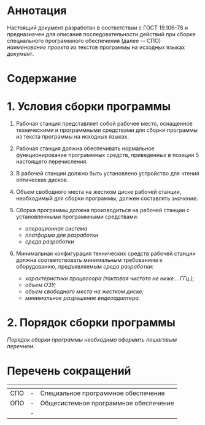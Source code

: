 <!--  Тиульный лист  -->

<!--  Новый лист  -->
# Аннотация
Настоящий документ разработан в соответствии с ГОСТ 19.106-78 и
предназначен для описания последовательности действий при сборке
специального программного обеспечения (далее -- СПО) *наименование
проекта* из текстов программы на исходных языках *документ*.

<!--  Новый лист, используем автоформирование ворда за счет заголовков. Далее вариант для Маркдауна -->
# Содержание

<!--  Новый лист  -->
# 1. Условия сборки программы 
1) Рабочая станция представляет собой рабочее место, оснащенное техническими и программными средствами для сборки программы из текста программы на исходных языках.

2) Рабочая станция должна обеспечивать нормальное функционирование программных средств, приведенных в позиции 5 настоящего перечисления.

3) В рабочей станции должно быть установлено устройство для чтения оптических дисков.

4) Объем свободного места на жестком диске рабочей станции, необходимый для сборки программы, должен составлять *значение*.

5) Сборка программы должна производиться на рабочей станции с установленными программными средствами:   
    - *операционная система*   
    - *платформа для разработки*   
    - *среда разработки*   

6) Минимальная конфигурация технических средств рабочей станции должна соответствовать минимальным требованиям к оборудованию, предъявляемым *среда разработки*:   
    - *характеристики процессора (тактовая чистота не ниже\... ГГц.);*   
    - *объем ОЗУ;*   
    - *объем свободного места на жестком диске;*   
    - *минимальное разрешение видеоадаптера.*   

<!--  Новый лист  -->
# 2. Порядок сборки программы 
*Порядок сборки программы необходимо оформить пошаговым перечнем.*


<!--  Таблица подписями -->

<!--  Новый лист  -->
# Перечень сокращений
| <!-- без заголовка--> | <!-- без заголовка--> | <!-- без заголовка--> |
|:--|:-:|:-|
|СПО|-|Специальное программное обеспечение|
|ОПО|-|Общесистемное программное обеспечение|
||-||

<!--  всегда с нового листа: Лист регистрации изменений -->